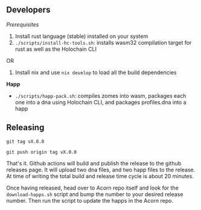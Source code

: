 
## Developers

_Prerequisites_

1. Install rust language (stable) installed on your system
2. `./scripts/install-hc-tools.sh`: installs wasm32 compilation target for rust as well as the Holochain CLI

OR

1. Install nix and use `nix develop` to load all the build dependencies

**Happ**

- `./scripts/happ-pack.sh`: compiles zomes into wasm, packages each one into a dna using Holochain CLI, and packages profiles.dna into a happ 

## Releasing

`git tag vX.0.0`

`git push origin tag vX.0.0`

That's it. Github actions will build and publish the release to the github releases page.
It will upload two dna files, and two happ files to the release. At time of writing the total build and release time cycle is about 20 minutes.

Once having released, head over to Acorn repo itself and look for the `download-happs.sh` script and bump the number to your desired release number. Then run the script to update the happs in the Acorn repo.